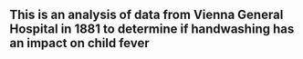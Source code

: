 ## This is an analysis of data from Vienna General Hospital in 1881 to determine if handwashing has an impact on child fever
